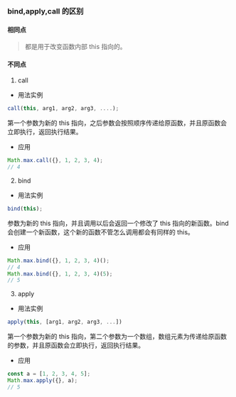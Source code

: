 ### bind,apply,call 的区别

#### 相同点

> 都是用于改变函数内部 this 指向的。

#### 不同点

1. call

- 用法实例

```javascript
call(this, arg1, arg2, arg3, ....);
```

第一个参数为新的 this 指向，之后参数会按照顺序传递给原函数，并且原函数会立即执行，返回执行结果。

- 应用

```javascript
Math.max.call({}, 1, 2, 3, 4);
// 4
```

2. bind

- 用法实例

```javascript
bind(this);
```

参数为新的 this 指向，并且调用以后会返回一个修改了 this 指向的新函数。bind 会创建一个新函数，这个新的函数不管怎么调用都会有同样的 this。

- 应用

```javascript
Math.max.bind({}, 1, 2, 3, 4)();
// 4
Math.max.bind({}, 1, 2, 3, 4)(5);
// 5
```

3. apply

- 用法实例

```javascript
apply(this, [arg1, arg2, arg3, ...])
```

第一个参数为新的 this 指向，第二个参数为一个数组，数组元素为传递给原函数的参数，并且原函数会立即执行，返回执行结果。

- 应用

```javascript
const a = [1, 2, 3, 4, 5];
Math.max.apply({}, a);
// 5
```
